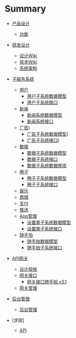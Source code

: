 # Summary
* [产品设计](1产品设计/README.md)
	* [功能](1产品设计/101ProductDesign.md)
* [研发设计](2概要设计/README.md)
    * [设计Wiki](2概要设计/201VisualDesign.md)
    * [技术Wiki](2概要设计/202DevelopDesign.md)
    * [系统架构](2概要设计/203DevelopArch.md)
* [子服务系统](3子服务系统/README.md)
	* [用户](3子服务系统/301UserSysIntro.md)
		* [用户子系统数据模型](3子服务系统/301UserSysModel.md)
		* [用户子系统接口](3子服务系统/301UserSysApi.md)
	* [新闻](3子服务系统/302NewsSysIntro.md)
		* [新闻系统数据模型](3子服务系统/302NewsSysModel.md)
		* [新闻系统接口](3子服务系统/302NewsSysApi.md)
	* [广告](3子服务系统/310AdSysIntro.md))
		* [广告子系统数据模型](3子服务系统/310AdSysModel.md))
		* [广告子系统接口](3子服务系统/310AdSysApi.md))
	* [数据](3子服务系统/303CslDataSysIntro.md)
		* [数据子系统数据模型](3子服务系统/303CslDataSysModel.md)
		* [数据子系统接口](3子服务系统/303CslDataSysApi.md)
		* [数据子系统数据修改](3子服务系统/303CslDataSysModifyModel.md)
	* [圈子](3子服务系统/304GroupSysIntro.md)
		* [圈子子系统数据模型](3子服务系统/304GroupSysModel.md)
		* [圈子子系统接口](3子服务系统/304GroupSysApi.md)
	* [娱乐](3子服务系统/305EntertainmentSys.md)
	* [商城](3子服务系统/306ShopSys.md)
	* [支付](3子服务系统/307PaySys.md)
    * [推送](3子服务系统/308NotificationSys.md)
    * [App管理](3子服务系统/309AppManageSysIntro.md)
    	* [设置类子系统数据模型](3子服务系统/309AppManageSysModel.md)
    	* [设置类子系统接口](3子服务系统/309AppManageSysApi.md)
    * [随手怕](3子服务系统/311PhotoSysIntro.md)
    	* [随手拍数据模型](3子服务系统/311PhotoSysModel.md)
    	* [随手拍子系统接口](3子服务系统/311PhotoSysApi.md)
* [API网关](4API网关/README.md)
	* [设计规格](4API网关/401Specific.md)
	* [网关接口](4API网关/402API.md)
		* [网关接口随手拍 v3.1](4API网关/402.1API网关随手拍.md)
	* [网关管理](4API网关/403APIManage.md)
* [后台管理](5后台管理/README.md)

	* [后台管理](5后台管理/501MISys.md)

* [求球]
	* [API](qq/qq-api.md)
    
